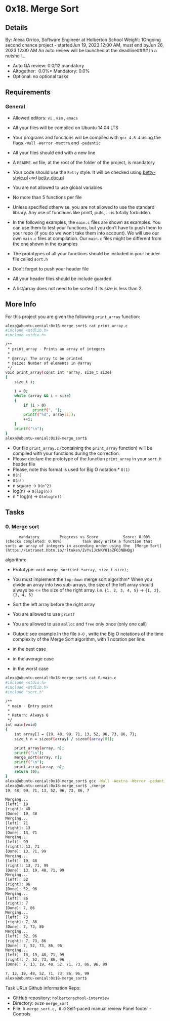 # 0x18. Merge Sort
## Details
 By: Alexa Orrico, Software Engineer at Holberton School Weight: 1Ongoing second chance project - startedJun 19, 2023 12:00 AM, must end byJun 26, 2023 12:00 AM An auto review will be launched at the deadline#### In a nutshell…
* Auto QA review:          0.0/12 mandatory      
* Altogether:         0.0%* Mandatory: 0.0%
* Optional: no optional tasks

## Requirements
### General
* Allowed editors:  ` vi ` ,  ` vim ` ,  ` emacs ` 
* All your files will be compiled on Ubuntu 14.04 LTS
* Your programs and functions will be compiled with  ` gcc 4.8.4 `  using the flags  ` -Wall `  ` -Werror `  ` -Wextra `  and  ` -pedantic ` 
* All your files should end with a new line
* A  ` README.md `  file, at the root of the folder of the project, is mandatory
* Your code should use the  ` Betty `  style. It will be checked using [betty-style.pl](https://github.com/hs-hq/Betty/blob/master/betty-style.pl) 
 and [betty-doc.pl](https://github.com/hs-hq/Betty/blob/master/betty-doc.pl) 

* You are not allowed to use global variables
* No more than 5 functions per file
* Unless specified otherwise, you are not allowed to use the standard library. Any use of functions like printf, puts, … is totally forbidden.
* In the following examples, the  ` main.c `  files are shown as examples. You can use them to test your functions, but you don’t have to push them to your repo (if you do we won’t take them into account). We will use our own  ` main.c `  files at compilation. Our  ` main.c `  files might be different from the one shown in the examples
* The prototypes of all your functions should be included in your header file called  ` sort.h ` 
* Don’t forget to push your header file
* All your header files should be include guarded
* A list/array does not need to be sorted if its size is less than 2.
## More Info
For this project you are given the following   ` print_array `   function:
```bash
alexa@ubuntu-xenial:0x18-merge_sort$ cat print_array.c
#include <stdlib.h>
#include <stdio.h>

/**
 * print_array - Prints an array of integers
 *
 * @array: The array to be printed
 * @size: Number of elements in @array
 */
void print_array(const int *array, size_t size)
{
    size_t i;

    i = 0;
    while (array && i < size)
    {
        if (i > 0)
            printf(", ");
        printf("%d", array[i]);
        ++i;
    }
    printf("\n");
}
alexa@ubuntu-xenial:0x18-merge_sort$

```
* Our file  ` print_array.c `  (containing the  ` print_array `  function) will be compiled with your functions during the correction.
* Please declare the prototype of the function  ` print_array `  in your  ` sort.h `  header file
* Please, note this format is used for Big O notation:*  ` O(1) ` 
*  ` O(n) ` 
*  ` O(n!) ` 
* n square ->  ` O(n^2) ` 
* log(n) ->  ` O(log(n)) ` 
* n * log(n) ->  ` O(nlog(n)) ` 

## Tasks
### 0. Merge sort
          mandatory         Progress vs Score           Score: 0.00% (Checks completed: 0.00%)         Task Body Write a function that sorts an array of integers in ascending order using the  [Merge Sort](https://intranet.hbtn.io/rltoken/ZvYviJcNKY01aZFOJNBHQg) 
  algorithm:
* Prototype:  ` void merge_sort(int *array, size_t size); ` 
* You must implement the  ` top-down `  merge sort algorithm* When you divide an array into two sub-arrays, the size of the left array should always be <= the size of the right array. i.e.  ` {1, 2, 3, 4, 5} `  ->  ` {1, 2}, {3, 4, 5} ` 
*  Sort the left array before the right array

* You are allowed to use  ` printf ` 
* You are allowed to use  ` malloc `  and  ` free `  only once (only one call)
* Output: see example
In the file   ` 0-O `  , write the Big O notations of the time complexity of the Merge Sort algorithm, with 1 notation per line:
* in the best case
* in the average case
* in the worst case
```bash
alexa@ubuntu-xenial:0x18-merge_sort$ cat 0-main.c
#include <stdio.h>
#include <stdlib.h>
#include "sort.h"

/**
 * main - Entry point
 *
 * Return: Always 0
 */
int main(void)
{
    int array[] = {19, 48, 99, 71, 13, 52, 96, 73, 86, 7};
    size_t n = sizeof(array) / sizeof(array[0]);

    print_array(array, n);
    printf("\n");
    merge_sort(array, n);
    printf("\n");
    print_array(array, n);
    return (0);
}
alexa@ubuntu-xenial:0x18-merge_sort$ gcc -Wall -Wextra -Werror -pedantic 0-main.c 0-merge_sort.c print_array.c -o merge
alexa@ubuntu-xenial:0x18-merge_sort$ ./merge
19, 48, 99, 71, 13, 52, 96, 73, 86, 7

Merging...
[left]: 19
[right]: 48
[Done]: 19, 48
Merging...
[left]: 71
[right]: 13
[Done]: 13, 71
Merging...
[left]: 99
[right]: 13, 71
[Done]: 13, 71, 99
Merging...
[left]: 19, 48
[right]: 13, 71, 99
[Done]: 13, 19, 48, 71, 99
Merging...
[left]: 52
[right]: 96
[Done]: 52, 96
Merging...
[left]: 86
[right]: 7
[Done]: 7, 86
Merging...
[left]: 73
[right]: 7, 86
[Done]: 7, 73, 86
Merging...
[left]: 52, 96
[right]: 7, 73, 86
[Done]: 7, 52, 73, 86, 96
Merging...
[left]: 13, 19, 48, 71, 99
[right]: 7, 52, 73, 86, 96
[Done]: 7, 13, 19, 48, 52, 71, 73, 86, 96, 99

7, 13, 19, 48, 52, 71, 73, 86, 96, 99
alexa@ubuntu-xenial:0x18-merge_sort$

```
 Task URLs  Github information Repo:
* GitHub repository:  ` holbertonschool-interview ` 
* Directory:  ` 0x18-merge_sort ` 
* File:  ` 0-merge_sort.c, 0-O ` 
 Self-paced manual review  Panel footer - Controls 
